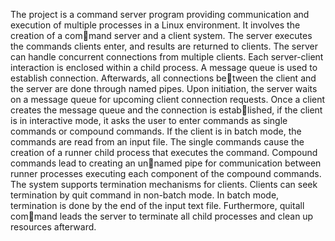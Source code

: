 The project is a command server program providing
communication and execution of multiple processes in a
Linux environment. It involves the creation of a command server and a client system. The server executes
the commands clients enter, and results are returned to
clients. The server can handle concurrent connections
from multiple clients. Each server-client interaction is
enclosed within a child process. A message queue is used
to establish connection. Afterwards, all connections between the client and the server are done through named
pipes.
Upon initiation, the server waits on a message queue
for upcoming client connection requests. Once a client
creates the message queue and the connection is established, if the client is in interactive mode, it asks the user
to enter commands as single commands or compound
commands. If the client is in batch mode, the commands
are read from an input file. The single commands cause
the creation of a runner child process that executes the
command. Compound commands lead to creating an unnamed pipe for communication between runner processes
executing each component of the compound commands.
The system supports termination mechanisms for
clients. Clients can seek termination by quit command in
non-batch mode. In batch mode, termination is done by
the end of the input text file. Furthermore, quitall command leads the server to terminate all child processes and
clean up resources afterward.
